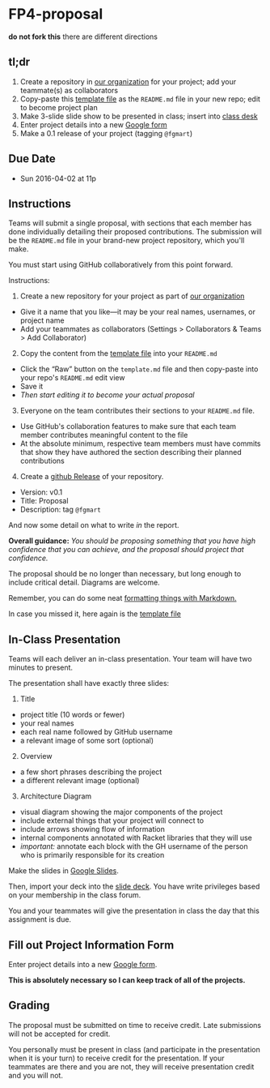 # FP4-proposal

**do not fork this** there are different directions

## tl;dr

1. Create a repository in [our organization][oplorg] for your project; add your teammate(s) as collaborators
2. Copy-paste this [template file](template.md) as the `README.md` file in your new repo; edit to become project plan
3. Make 3-slide slide show to be presented in class; insert into [class desk][gslides]
4. Enter project details into a new [Google form][projform]
5. Make a 0.1 release of your project (tagging `@fgmart`)

## Due Date
* Sun 2016-04-02 at 11p

## Instructions

Teams will submit a single proposal, with sections that each member has done individually detailing their proposed contributions. The submission will be the `README.md` file in your brand-new project repository, which you'll make. 

You must start using GitHub collaboratively from this point forward. 

Instructions: 

1. Create a new repository for your project as part of [our organization][oplorg]
  * Give it a name that you like—it may be your real names, usernames, or project name
  * Add your teammates as collaborators (Settings > Collaborators & Teams > Add Collaborator)
2. Copy the content from the [template file](template.md) into your `README.md`
  * Click the “Raw” button on the `template.md` file and then copy-paste into your repo's `README.md` edit view
  * Save it
  * *Then start editing it to become your actual proposal*
3. Everyone on the team contributes their sections to your `README.md` file.
  * Use GitHub's collaboration features to make sure that each team member contributes meaningful content to the file
  * At the absolute minimum, respective team members must have commits that show they have authored the section describing their planned contributions
4. Create a [github Release](https://help.github.com/articles/creating-releases/) of your repository. 
 * Version: v0.1
 * Title: Proposal
 * Description: tag `@fgmart`

And now some detail on what to write _in_ the report.

**Overall guidance:** *You should be proposing something that you have high confidence that you can achieve, and the proposal should project that confidence.*

The proposal should be no longer than necessary, but long enough to include critical detail. Diagrams are welcome. 

Remember, you can do some neat [formatting things with Markdown.][markdown]

In case you missed it, here again is the [template file](template.md)

## In-Class Presentation 
Teams will each deliver an in-class presentation. Your team will have two minutes to present.

The presentation shall have exactly three slides:

1. Title
  * project title (10 words or fewer)
  * your real names
  * each real name followed by GitHub username
  * a relevant image of some sort (optional)
2. Overview
  * a few short phrases describing the project
  * a different relevant image (optional)
3. Architecture Diagram 
  * visual diagram showing the major components of the project
  * include external things that your project will connect to
  * include arrows showing flow of information
  * internal components annotated with Racket libraries that they will use
  * _important:_ annotate each block with the GH username of the person who is primarily responsible for its creation

Make the slides in [Google Slides][gslides].

Then, import your deck into the [slide deck][martinslides]. You have write privileges based on your membership in the class forum.

You and your teammates will give the presentation in class the day that this assignment is due.

## Fill out Project Information Form

Enter project details into a new [Google form][projform].

**This is absolutely necessary so I can keep track of all of the projects.**

## Grading
The proposal must be submitted on time to receive credit. Late submissions will not be accepted for credit.

You personally must be present in class (and participate in the presentation when it is your turn) to receive credit for the presentation. If your teammates are there and you are not, they will receive presentation credit and you will not.


<!-- Links -->
[forum]: https://groups.google.com/forum/#!forum/uml-opl-spr17
[markdown]: https://help.github.com/articles/markdown-basics/
[gslides]:https://slides.google.com
[martinslides]:https://docs.google.com/presentation/d/1fzNX4nV4z6IkLiVBMB0YD4CctlJxR9pWXSbYTOFcQvc
[projform]:https://goo.gl/forms/Gfh9hWBgvg323j6M2
[oplorg]:https://github.com/oplS17projects/
